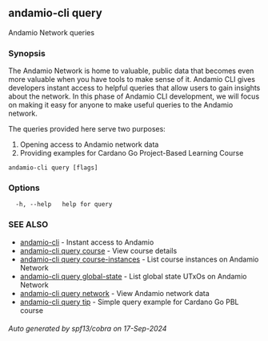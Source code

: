 ## andamio-cli query

Andamio Network queries

### Synopsis


The Andamio Network is home to valuable, public data that becomes even 
more valuable when you have tools to make sense of it. Andamio CLI gives 
developers instant access to helpful queries that allow users to gain 
insights about the network. In this phase of Andamio CLI development, we 
will focus on making it easy for anyone to make useful queries to the 
Andamio network.

The queries provided here serve two purposes:
 1. Opening access to Andamio network data
 2. Providing examples for Cardano Go Project-Based Learning Course



```
andamio-cli query [flags]
```

### Options

```
  -h, --help   help for query
```

### SEE ALSO

* [andamio-cli](andamio-cli.md)	 - Instant access to Andamio
* [andamio-cli query course](andamio-cli_query_course.md)	 - View course details
* [andamio-cli query course-instances](andamio-cli_query_course-instances.md)	 - List course instances on Andamio Network
* [andamio-cli query global-state](andamio-cli_query_global-state.md)	 - List global state UTxOs on Andamio Network
* [andamio-cli query network](andamio-cli_query_network.md)	 - View Andamio network data
* [andamio-cli query tip](andamio-cli_query_tip.md)	 - Simple query example for Cardano Go PBL course

###### Auto generated by spf13/cobra on 17-Sep-2024
